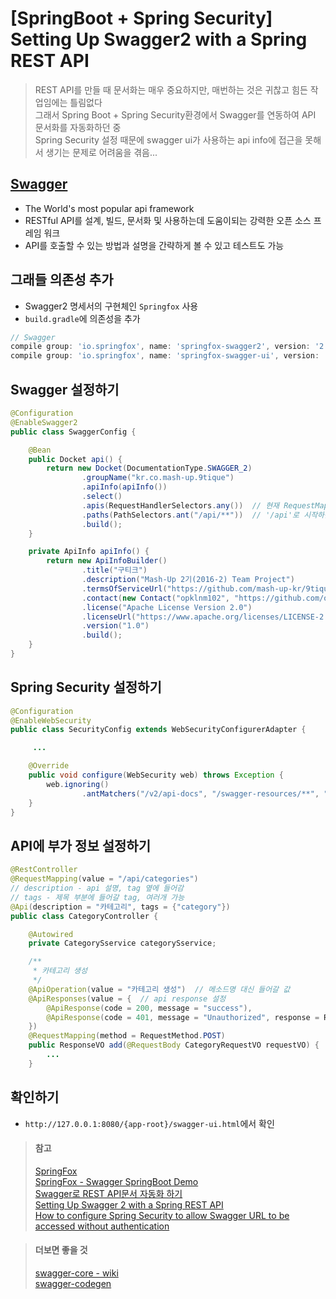 # [SpringBoot + Spring Security] Setting Up Swagger2 with a Spring REST API 
> REST API를 만들 때 문서화는 매우 중요하지만, 매번하는 것은 귀찮고 힘든 작업임에는 틀림없다  
> 그래서 Spring Boot + Spring Security환경에서 Swagger를 연동하여 API 문서화를 자동화하던 중  
> Spring Security 설정 때문에 swagger ui가 사용하는 api info에 접근을 못해서 생기는 문제로 어려움을 겪음...

## [Swagger](http://swagger.io/)
* The World's most popular api framework
* RESTful API를 설계, 빌드, 문서화 및 사용하는데 도움이되는 강력한 오픈 소스 프레임 워크
* API를 호출할 수 있는 방법과 설명을 간략하게 볼 수 있고 테스트도 가능

##  그래들 의존성 추가
* Swagger2 명세서의 구현체인 `Springfox` 사용
* `build.gradle`에 의존성을 추가
```gradle
// Swagger
compile group: 'io.springfox', name: 'springfox-swagger2', version: '2.6.1'
compile group: 'io.springfox', name: 'springfox-swagger-ui', version: '2.6.1'
```

## Swagger 설정하기
```java
@Configuration
@EnableSwagger2
public class SwaggerConfig {

    @Bean
    public Docket api() {
        return new Docket(DocumentationType.SWAGGER_2)
                .groupName("kr.co.mash-up.9tique")
                .apiInfo(apiInfo())
                .select()
                .apis(RequestHandlerSelectors.any())  // 현재 RequestMapping으로 할당된 모든 url 리스트 추출
                .paths(PathSelectors.ant("/api/**"))  // '/api'로 시작하는 것만 문서화
                .build();
    }

    private ApiInfo apiInfo() {
        return new ApiInfoBuilder()
                .title("구티크")
                .description("Mash-Up 2기(2016-2) Team Project")
                .termsOfServiceUrl("https://github.com/mash-up-kr/9tique-backend")
                .contact(new Contact("opklnm102", "https://github.com/opklnm102", "opklnm102@gmail.com"))
                .license("Apache License Version 2.0")
                .licenseUrl("https://www.apache.org/licenses/LICENSE-2.0")
                .version("1.0")
                .build();
    }
}
```

## Spring Security 설정하기
```java
@Configuration
@EnableWebSecurity
public class SecurityConfig extends WebSecurityConfigurerAdapter {

     ...

    @Override
    public void configure(WebSecurity web) throws Exception {
        web.ignoring()
                .antMatchers("/v2/api-docs", "/swagger-resources/**", "/swagger-ui.html");
    }
}
```

## API에 부가 정보 설정하기
```java
@RestController
@RequestMapping(value = "/api/categories")
// description - api 설명, tag 옆에 들어감
// tags - 제목 부분에 들어갈 tag, 여러개 가능
@Api(description = "카테고리", tags = {"category"})
public class CategoryController {

    @Autowired
    private CategorySservice categorySservice;

    /**
     * 카테고리 생성
     */
    @ApiOperation(value = "카테고리 생성")  // 메소드명 대신 들어갈 값
    @ApiResponses(value = {  // api response 설정
        @ApiResponse(code = 200, message = "success"),
        @ApiResponse(code = 401, message = "Unauthorized", response = ResponseVO.class /*response model*/)
    })
    @RequestMapping(method = RequestMethod.POST)
    public ResponseVO add(@RequestBody CategoryRequestVO requestVO) {
        ...
    }
```

## 확인하기
* `http://127.0.0.1:8080/{app-root}/swagger-ui.html`에서 확인

> #### 참고  
> [SpringFox](http://springfox.github.io/springfox/)  
> [SpringFox - Swagger SpringBoot Demo](https://github.com/springfox/springfox-demos/blob/master/boot-swagger/src/main/java/springfoxdemo/boot/swagger/Application.java)  
> [Swagger로 REST API문서 자동화 하기](http://jojoldu.tistory.com/31)  
> [Setting Up Swagger 2 with a Spring REST API](http://www.baeldung.com/swagger-2-documentation-for-spring-rest-api)  
> [How to configure Spring Security to allow Swagger URL to be accessed without authentication](http://stackoverflow.com/questions/37671125/how-to-configure-spring-security-to-allow-swagger-url-to-be-accessed-without-aut)  

> #### 더보면 좋을 것  
> [swagger-core - wiki](https://github.com/swagger-api/swagger-core/wiki/Annotations-1.5.X)  
> [swagger-codegen](http://swagger.io/swagger-codegen/)

